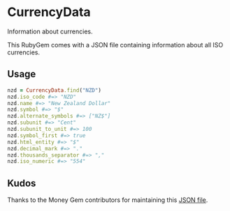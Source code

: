 # CurrencyData

Information about currencies.

This RubyGem comes with a JSON file containing information about all ISO currencies.

## Usage

```ruby
nzd = CurrencyData.find("NZD")
nzd.iso_code #=> "NZD"
nzd.name #=> "New Zealand Dollar"
nzd.symbol #=> "$"
nzd.alternate_symbols #=> ["NZ$"]
nzd.subunit #=> "Cent"
nzd.subunit_to_unit #=> 100
nzd.symbol_first #=> true
nzd.html_entity #=> "$"
nzd.decimal_mark #=> "."
nzd.thousands_separator #=> ","
nzd.iso_numeric #=> "554"
```

## Kudos

Thanks to the Money Gem contributors for maintaining this [JSON file](https://github.com/RubyMoney/money/blob/master/config/currency_iso.json).


